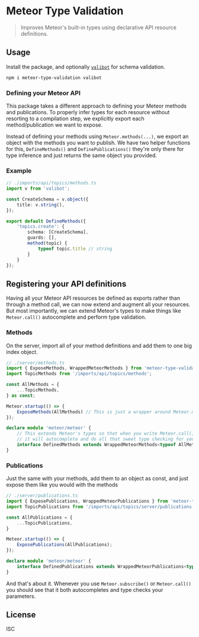 # Meteor Type Validation
> Improves Meteor's built-in types using declarative API resource definitions.

## Usage
Install the package, and optionally [`valibot`](https://github.com/fabian-hiller/valibot) for schema validation.

```sh
npm i meteor-type-validation valibot
```

### Defining your Meteor API
This package takes a different approach to defining your Meteor methods and publications. To properly infer types for
each resource without resorting to a compilation step, we explicitly export each method/publication we want to expose.

Instead of defining your methods using `Meteor.methods(...)`, we export an object with the methods you want to publish.
We have two helper functions for this, `DefineMethods()` and `DefinePublications()` they're only there for type 
inference and just returns the same object you provided.

### Example
```ts
// ./imports/api/topics/methods.ts
import v from 'valibot';

const CreateSchema = v.object({
    title: v.string(),
});

export default DefineMethods({
    'topics.create': {
        schema: [CreateSchema],
        guards: [],
        method(topic) { 
            typeof topic.title // string
        }
    }
});
```

## Registering your API definitions
Having all your Meteor API resources be defined as exports rather than through a method call, we can now extend and
augment all your resources. But most importantly, we can extend Meteor's types to make things like `Meteor.call()`
autocomplete and perform type validation.

### Methods
On the server, import all of your method definitions and add them to one big index object.
```ts
// ./server/methods.ts
import { ExposeMethods, WrappedMeteorMethods } from 'meteor-type-validation'
import TopicMethods from '/imports/api/topics/methods';

const AllMethods = {
    ...TopicMethods,
} as const;

Meteor.startup(() => {
    ExposeMethods(AllMethods) // This is just a wrapper around Meteor.methods(...)
});

declare module 'meteor/meteor' {
    // This extends Meteor's types so that when you write Meteor.call(),
    // it will autocomplete and do all that sweet type checking for you 👌
    interface DefinedMethods extends WrappedMeteorMethods<typeof AllMethods> {}
}
```

### Publications
Just the same with your methods, add them to an object as const, and just expose them like you would with the
methods
```ts
// ./server/publications.ts
import { ExposePublications, WrappedMeteorPublications } from 'meteor-type-validation';
import TopicPublications from '/imports/api/topics/server/publications';

const AllPublications = {
    ...TopicPublications,
}

Meteor.startup(() => {
    ExposePublications(AllPublications);
});

declare module 'meteor/meteor' {
    interface DefinedPublications extends WrappedMeteorPublications<typeof AllPublications> {}
}
```

And that's about it. Whenever you use `Meteor.subscribe()` or `Meteor.call()` you should see that it both autocompletes
and type checks your parameters.

## License
ISC